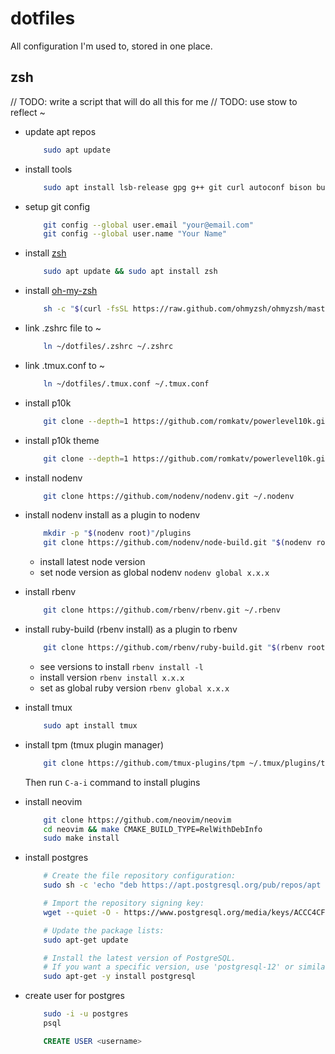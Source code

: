 # dotfiles
All configuration I'm used to, stored in one place.

## zsh
// TODO: write a script that will do all this for me
// TODO: use stow to reflect ~

- update apt repos
    ```bash
        sudo apt update
    ```
- install tools
    ```bash
        sudo apt install lsb-release gpg g++ git curl autoconf bison build-essential libssl-dev libyaml-dev libreadline6-dev zlib1g-dev libz-dev libncurses5-dev libffi-dev libgdbm6 libgdbm-dev libdb-dev ninja-build gettext cmake unzip
    ```
- setup git config
    ```bash
        git config --global user.email "your@email.com"
        git config --global user.name "Your Name"
    ``` 
- install [zsh](https://www.zsh.org/)
    ```bash
        sudo apt update && sudo apt install zsh
    ```
- install [oh-my-zsh](https://ohmyz.sh/)
    ```bash
        sh -c "$(curl -fsSL https://raw.github.com/ohmyzsh/ohmyzsh/master/tools/install.sh)"
    ```
- link .zshrc file to ~
    ```bash
        ln ~/dotfiles/.zshrc ~/.zshrc
    ```
- link .tmux.conf to ~
    ```bash
        ln ~/dotfiles/.tmux.conf ~/.tmux.conf
    ```
- install p10k
    ```bash
        git clone --depth=1 https://github.com/romkatv/powerlevel10k.git ${ZSH_CUSTOM:-$HOME/.oh-my-zsh/custom}/themes/powerlevel10k
    ```
- install p10k theme
    ```bash
        git clone --depth=1 https://github.com/romkatv/powerlevel10k.git ~/powerlevel10k
    ```
- install nodenv
    ```bash
        git clone https://github.com/nodenv/nodenv.git ~/.nodenv
    ```
- install nodenv install as a plugin to nodenv
    ```bash
        mkdir -p "$(nodenv root)"/plugins
        git clone https://github.com/nodenv/node-build.git "$(nodenv root)"/plugins/node-build
    ```
    - install latest node version
    - set node version as global nodenv `nodenv global x.x.x`
- install rbenv
    ```bash
        git clone https://github.com/rbenv/rbenv.git ~/.rbenv
    ```
- install ruby-build (rbenv install) as a plugin to rbenv
    ```bash
        git clone https://github.com/rbenv/ruby-build.git "$(rbenv root)"/plugins/ruby-build
    ```
    - see versions to install `rbenv install -l`
    - install version `rbenv install x.x.x`
    - set as global ruby version `rbenv global x.x.x`
- install tmux
    ```bash
        sudo apt install tmux
    ```
- install tpm (tmux plugin manager)
    ```bash
        git clone https://github.com/tmux-plugins/tpm ~/.tmux/plugins/tpm
    ```

    Then run `C-a-i` command to install plugins
- install neovim
    ```bash
        git clone https://github.com/neovim/neovim
        cd neovim && make CMAKE_BUILD_TYPE=RelWithDebInfo
        sudo make install
    ```
- install postgres
    ```bash
        # Create the file repository configuration:
        sudo sh -c 'echo "deb https://apt.postgresql.org/pub/repos/apt $(lsb_release -cs)-pgdg main" > /etc/apt/sources.list.d/pgdg.list'

        # Import the repository signing key:
        wget --quiet -O - https://www.postgresql.org/media/keys/ACCC4CF8.asc | sudo apt-key add -

        # Update the package lists:
        sudo apt-get update

        # Install the latest version of PostgreSQL.
        # If you want a specific version, use 'postgresql-12' or similar instead of 'postgresql':
        sudo apt-get -y install postgresql
    ```
- create user for postgres
    ```bash
        sudo -i -u postgres
        psql
    ```
    ```sql
        CREATE USER <username>
    ```



